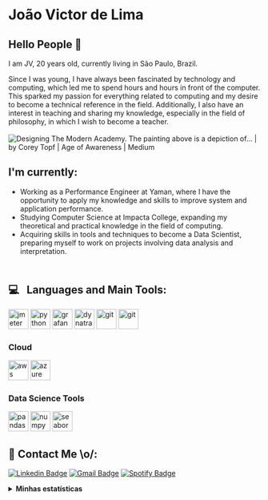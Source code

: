 

# João Victor de Lima

## Hello People 👋

I am JV, 20 years old, currently living in São Paulo, Brazil.

Since I was young, I have always been fascinated by technology and computing, which led me to spend hours and hours in front of the computer. This sparked my passion for everything related to computing and my desire to become a technical reference in the field. Additionally, I also have an interest in teaching and sharing my knowledge, especially in the field of philosophy, in which I wish to become a teacher.
<br/><br/>
![Designing The Modern Academy. The painting above is a depiction of… | by  Corey Topf | Age of Awareness | Medium](https://miro.medium.com/max/1200/1*Zey30peZtQulTcxbAnj1-Q.jpeg)




## I'm currently:

- Working as a Performance Engineer at Yaman, where I have the opportunity to apply my knowledge and skills to improve system and application performance.
- Studying Computer Science at Impacta College, expanding my theoretical and practical knowledge in the field of computing.
- Acquiring skills in tools and techniques to become a Data Scientist, preparing myself to work on projects involving data analysis and interpretation.

## <br/> :computer: &nbsp; Languages and Main Tools:
<img alt="jmeter" height="40" width="40" src="https://jmeter.apache.org/images/jmeter_square.svg">
<img alt="python" height="40" width="40" src="https://upload.wikimedia.org/wikipedia/commons/thumb/c/c3/Python-logo-notext.svg/1869px-Python-logo-notext.svg.png">
<img alt="grafana" height="40" width="40" src="https://cdn.cdnlogo.com/logos/g/64/grafana.svg">
<img alt="dynatrace" height="40" width="40" src="https://companieslogo.com/img/orig/DT-89e31c0c.png?t=1657018182">
<img alt="git" height="40" width="40" src="https://upload.wikimedia.org/wikipedia/commons/thumb/3/3f/Git_icon.svg/2048px-Git_icon.svg.png">
<img alt="git" height="40" width="40" src="https://cdn.cdnlogo.com/logos/m/10/mysql.svg">


### Cloud 
<img alt="aws" height="40" width="40" src="https://d1.awsstatic.com/logos/aws-logo-lockups/poweredbyaws/PB_AWS_logo_RGB_stacked_REV_SQ.91cd4af40773cbfbd15577a3c2b8a346fe3e8fa2.png"></a>
<a href="https://azure.microsoft.com/en-in/" target="_blank" rel="noreferrer"> <img src="https://www.vectorlogo.zone/logos/microsoft_azure/microsoft_azure-icon.svg" alt="azure" width="40" height="40"/> </a>

### Data Science Tools
<img alt="pandas" height="40" width="40" src="https://upload.wikimedia.org/wikipedia/commons/thumb/2/22/Pandas_mark.svg/1200px-Pandas_mark.svg.png">
<img alt="numpy" height="40" width="40" src="https://vvcestudio.com.br/static/assetsv5/img/codigo/logonumpy.png">
<img alt="seaborn" height="40" width="40" src="https://files.ai-pool.com/a/21155149cb560f48f085a21264277c3c.png">





## :email:  Contact Me \o/:

[![Linkedin Badge](https://img.shields.io/badge/LinkedIn-0077B5?style=for-the-badge&logo=linkedin&logoColor=white)](https://www.linkedin.com/in/jvroot/)
[![Gmail Badge](https://img.shields.io/badge/Gmail-D14836?style=for-the-badge&logo=gmail&logoColor=white)](https://mail.google.com/mail/?view=cm&fs=1&to=joaovlima.delima@gmail.com)
[![Spotify Badge](https://img.shields.io/badge/Spotify-1ED760?&style=for-the-badge&logo=spotify&logoColor=white)](https://open.spotify.com/user/shadow3985)

<details>
  <summary> <b> Minhas estatísticas </b></summary>
  
  <br>
  

[![Anurag's github stats](https://github-readme-stats.vercel.app/api?username=jv-root)](https://github.com/anuraghazra/github-readme-stats)

</details>
